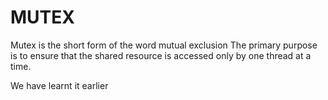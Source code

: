 MUTEX
=
Mutex is the short form of the word mutual exclusion
The primary purpose is to ensure that the shared resource is 
accessed only by one thread at a time.

We have learnt it earlier
